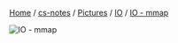 [Home](https://mengxianbin.github.io) /
[cs-notes](https://mengxianbin.github.io/cs-notes/site) /
[Pictures](https://mengxianbin.github.io/cs-notes/site/Pictures) /
[IO](https://mengxianbin.github.io/cs-notes/site/Pictures/IO) /
[IO - mmap](https://mengxianbin.github.io/cs-notes/site/Pictures/IO/IO%20-%20mmap)

![IO - mmap](https://mengxianbin.github.io/cs-notes/./Pictures/IO/IO%20-%20mmap.png)